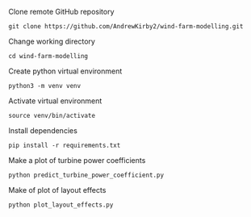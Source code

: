 Clone remote GitHub repository
```
git clone https://github.com/AndrewKirby2/wind-farm-modelling.git
```
Change working directory
```
cd wind-farm-modelling
```
Create python virtual environment
```
python3 -m venv venv
```
Activate virtual environment
```
source venv/bin/activate
```
Install dependencies
```
pip install -r requirements.txt
```
Make a plot of turbine power coefficients
```
python predict_turbine_power_coefficient.py
```
Make of plot of layout effects
```
python plot_layout_effects.py
```
